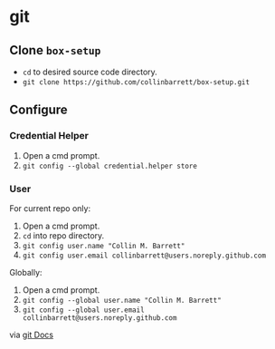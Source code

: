 # git

## Clone `box-setup`

 - `cd` to desired source code directory.
 - `git clone https://github.com/collinbarrett/box-setup.git`

## Configure

### Credential Helper

 1. Open a cmd prompt.
 2. `git config --global credential.helper store`

### User

For current repo only:

 1. Open a cmd prompt.
 2. `cd` into repo directory.
 3. `git config user.name "Collin M. Barrett"`
 4. `git config user.email collinbarrett@users.noreply.github.com`

Globally:

 1. Open a cmd prompt.
 2. `git config --global user.name "Collin M. Barrett"`
 3. `git config --global user.email collinbarrett@users.noreply.github.com`

via [git Docs](https://git-scm.com/book/en/v2/Getting-Started-First-Time-Git-Setup#_your_identity)
